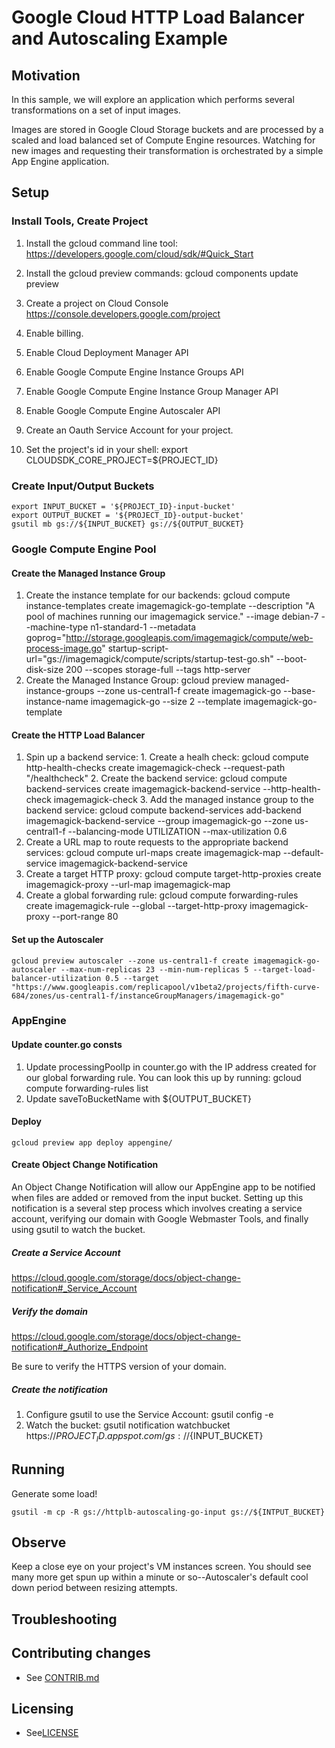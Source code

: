 # Google Cloud HTTP Load Balancer and Autoscaling Example

## Motivation

In this sample, we will explore an application which performs several transformations on a set of input images.

Images are stored in Google Cloud Storage buckets and are processed by a scaled and load balanced set of Compute Engine resources. Watching for new images and requesting their transformation is orchestrated by a simple App Engine application.

## Setup

### Install Tools, Create Project

  1. Install the gcloud command line tool: https://developers.google.com/cloud/sdk/#Quick_Start
  2. Install the gcloud preview commands:
	gcloud components update preview

  3. Create a project on Cloud Console https://console.developers.google.com/project
  4. Enable billing.
  5. Enable Cloud Deployment Manager API
  6. Enable Google Compute Engine Instance Groups API
  7. Enable Google Compute Engine Instance Group Manager API
  8. Enable Google Compute Engine Autoscaler API
  9. Create an Oauth Service Account for your project.

  10. Set the project's id in your shell: 
	export CLOUDSDK_CORE_PROJECT=${PROJECT_ID}

### Create Input/Output Buckets
	export INPUT_BUCKET = '${PROJECT_ID}-input-bucket'
	export OUTPUT_BUCKET = '${PROJECT_ID}-output-bucket'
	gsutil mb gs://${INPUT_BUCKET} gs://${OUTPUT_BUCKET}

### Google Compute Engine Pool

#### Create the Managed Instance Group
  1. Create the instance template for our backends: 
	gcloud compute instance-templates create imagemagick-go-template --description "A pool of machines running our imagemagick service." --image debian-7 --machine-type n1-standard-1 --metadata goprog="http://storage.googleapis.com/imagemagick/compute/web-process-image.go" startup-script-url="gs://imagemagick/compute/scripts/startup-test-go.sh" --boot-disk-size 200 --scopes storage-full --tags http-server
  2.  Create the Managed Instance Group: 
	gcloud preview managed-instance-groups --zone us-central1-f create imagemagick-go --base-instance-name imagemagick-go --size 2 --template imagemagick-go-template

#### Create the HTTP Load Balancer
  1. Spin up a backend service:
    1. Create a healh check: 
	gcloud compute http-health-checks create imagemagick-check --request-path "/healthcheck"
    2. Create the backend service: 
	gcloud compute backend-services create imagemagick-backend-service --http-health-check imagemagick-check
    3. Add the managed instance group to the backend service: 
	gcloud compute backend-services add-backend imagemagick-backend-service --group imagemagick-go --zone us-central1-f --balancing-mode UTILIZATION --max-utilization 0.6
  2. Create a URL map to route requests to the appropriate backend services: 
	gcloud compute url-maps create imagemagick-map --default-service imagemagick-backend-service
  3. Create a target HTTP proxy: 
	gcloud compute target-http-proxies create imagemagick-proxy --url-map imagemagick-map
  4. Create a global forwarding rule: 
	gcloud compute forwarding-rules create imagemagick-rule --global --target-http-proxy imagemagick-proxy --port-range 80

#### Set up the Autoscaler

	gcloud preview autoscaler --zone us-central1-f create imagemagick-go-autoscaler --max-num-replicas 23 --min-num-replicas 5 --target-load-balancer-utilization 0.5 --target "https://www.googleapis.com/replicapool/v1beta2/projects/fifth-curve-684/zones/us-central1-f/instanceGroupManagers/imagemagick-go"

### AppEngine

#### Update counter.go consts

  1. Update processingPoolIp in counter.go with the IP address created for our global forwarding rule. You can look this up by running:
	gcloud compute forwarding-rules list
  2. Update saveToBucketName with ${OUTPUT_BUCKET}

#### Deploy

	gcloud preview app deploy appengine/

#### Create Object Change Notification

An Object Change Notification will allow our AppEngine app to be notified when files are added or removed from the input bucket. Setting up this notification is a several step process which involves creating a service account, verifying our domain with Google Webmaster Tools, and finally using gsutil to watch the bucket.

##### Create a Service Account

https://cloud.google.com/storage/docs/object-change-notification#_Service_Account

##### Verify the domain

https://cloud.google.com/storage/docs/object-change-notification#_Authorize_Endpoint

Be sure to verify the HTTPS version of your domain.

##### Create the notification

  1. Configure gsutil to use the Service Account: 
	gsutil config -e
  2. Watch the bucket:
	gsutil notification watchbucket https://${PROJECT_ID}.appspot.com/ gs://${INPUT_BUCKET}

## Running

Generate some load!

	gsutil -m cp -R gs://httplb-autoscaling-go-input gs://${INTPUT_BUCKET}

## Observe

Keep a close eye on your project's VM instances screen. You should see many more get spun up within a minute or so--Autoscaler's default cool down period between resizing attempts.


## Troubleshooting


## Contributing changes

* See [CONTRIB.md](CONTRIB.md)


## Licensing

* See[LICENSE](LICENSE)
